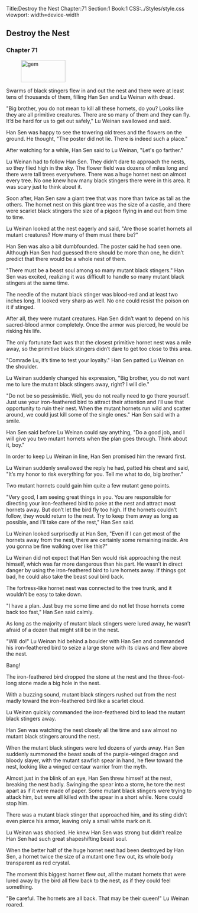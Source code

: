 Title:Destroy the Nest 
Chapter:71 
Section:1 
Book:1 
CSS:../Styles/style.css 
viewport: width=device-width
  
## Destroy the Nest
### Chapter 71 
<figure>
	<img src="../Images/gem.gif" alt="gem" id="gem" width="120" height="60" />
</figure>
  

  
  Swarms of black stingers flew in and out the nest and there were at least tens of thousands of them, filling Han Sen and Lu Weinan with dread.

"Big brother, you do not mean to kill all these hornets, do you? Looks like they are all primitive creatures. There are so many of them and they can fly. It’d be hard for us to get out safely," Lu Weinan swallowed and said.

Han Sen was happy to see the towering old trees and the flowers on the ground. He thought, "The poster did not lie. There is indeed such a place."

After watching for a while, Han Sen said to Lu Weinan, "Let's go farther."

Lu Weinan had to follow Han Sen. They didn’t dare to approach the nests, so they flied high in the sky. The flower field was dozens of miles long and there were tall trees everywhere. There was a huge hornet nest on almost every tree. No one knew how many black stingers there were in this area. It was scary just to think about it.

Soon after, Han Sen saw a giant tree that was more than twice as tall as the others. The hornet nest on this giant tree was the size of a castle, and there were scarlet black stingers the size of a pigeon flying in and out from time to time.

Lu Weinan looked at the nest eagerly and said, "Are those scarlet hornets all mutant creatures? How many of them must there be?"

Han Sen was also a bit dumbfounded. The poster said he had seen one. Although Han Sen had guessed there should be more than one, he didn’t predict that there would be a whole nest of them.

"There must be a beast soul among so many mutant black stingers." Han Sen was excited, realizing it was difficult to handle so many mutant black stingers at the same time.

The needle of the mutant black stinger was blood-red and at least two inches long. It looked very sharp as well. No one could resist the poison on it if stinged.

After all, they were mutant creatures. Han Sen didn’t want to depend on his sacred-blood armor completely. Once the armor was pierced, he would be risking his life.

The only fortunate fact was that the closest primitive hornet nest was a mile away, so the primitive black stingers didn’t dare to get too close to this area.

"Comrade Lu, it’s time to test your loyalty." Han Sen patted Lu Weinan on the shoulder.

Lu Weinan suddenly changed his expression, "Big brother, you do not want me to lure the mutant black stingers away, right? I will die."

"Do not be so pessimistic. Well, you do not really need to go there yourself. Just use your iron-feathered bird to attract their attention and I’ll use that opportunity to ruin their nest. When the mutant hornets run wild and scatter around, we could just kill some of the single ones." Han Sen said with a smile.

Han Sen said before Lu Weinan could say anything, "Do a good job, and I will give you two mutant hornets when the plan goes through. Think about it, boy."

In order to keep Lu Weinan in line, Han Sen promised him the reward first.

Lu Weinan suddenly swallowed the reply he had, patted his chest and said, "It’s my honor to risk everything for you. Tell me what to do, big brother."

Two mutant hornets could gain him quite a few mutant geno points.

"Very good, I am seeing great things in you. You are responsible for directing your iron-feathered bird to poke at the nest and attract most hornets away. But don’t let the bird fly too high. If the hornets couldn’t follow, they would return to the nest. Try to keep them away as long as possible, and I’ll take care of the rest," Han Sen said.

Lu Weinan looked surprisedly at Han Sen, "Even if I can get most of the hornets away from the nest, there are certainly some remaining inside. Are you gonna be fine walking over like this?"

Lu Weinan did not expect that Han Sen would risk approaching the nest himself, which was far more dangerous than his part. He wasn’t in direct danger by using the iron-feathered bird to lure hornets away. If things got bad, he could also take the beast soul bird back.

The fortress-like hornet nest was connected to the tree trunk, and it wouldn’t be easy to take down.

"I have a plan. Just buy me some time and do not let those hornets come back too fast," Han Sen said calmly.

As long as the majority of mutant black stingers were lured away, he wasn’t afraid of a dozen that might still be in the nest.

"Will do!" Lu Weinan hid behind a boulder with Han Sen and commanded his iron-feathered bird to seize a large stone with its claws and flew above the nest.

Bang!

The iron-feathered bird dropped the stone at the nest and the three-foot-long stone made a big hole in the nest.

With a buzzing sound, mutant black stingers rushed out from the nest madly toward the iron-feathered bird like a scarlet cloud.

Lu Weinan quickly commanded the iron-feathered bird to lead the mutant black stingers away.

Han Sen was watching the nest closely all the time and saw almost no mutant black stingers around the nest.

When the mutant black stingers were led dozens of yards away. Han Sen suddenly summoned the beast souls of the purple-winged dragon and bloody slayer, with the mutant sawfish spear in hand, he flew toward the nest, looking like a winged centaur warrior from the myth.

Almost just in the blink of an eye, Han Sen threw himself at the nest, breaking the nest badly. Swinging the spear into a storm, he tore the nest apart as if it were made of paper. Some mutant black stingers were trying to attack him, but were all killed with the spear in a short while. None could stop him.

There was a mutant black stinger that approached him, and its sting didn’t even pierce his armor, leaving only a small white mark on it.

Lu Weinan was shocked. He knew Han Sen was strong but didn’t realize Han Sen had such great shapeshifting beast soul.

When the better half of the huge hornet nest had been destroyed by Han Sen, a hornet twice the size of a mutant one flew out, its whole body transparent as red crystal.

The moment this biggest hornet flew out, all the mutant hornets that were lured away by the bird all flew back to the nest, as if they could feel something.

"Be careful. The hornets are all back. That may be their queen!" Lu Weinan roared.
